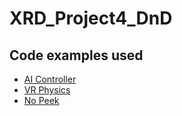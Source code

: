 # XRD_Project4_DnD #


## Code examples used ##
* [AI Controller](https://www.youtube.com/watch?v=UjkSFoLxesw/)
* [VR Physics](https://www.youtube.com/watch?v=VG8hLKyTiJQ&t=274s)
* [No Peek](https://www.youtube.com/watch?v=WyqjGW7euVc&t=867s)

